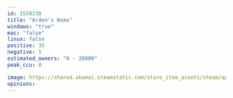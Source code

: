 ```yaml
---
id: 1550230
title: "Arden's Wake"
windows: "true"
mac: "false"
linux: false
positive: 35
negative: 5
estimated_owners: "0 - 20000"
peak_ccu: 0

image: https://shared.akamai.steamstatic.com/store_item_assets/steam/apps/1550230/header.jpg?t=1678832774
opinions:
---
```

